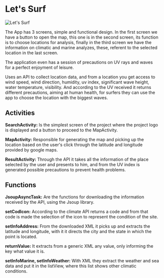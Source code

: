 # Let's Surf

![Let's Surf](https://2017.spaceappschallenge.org/images/team-photosaLHcJpojT2pExxyINlKxSWYVtF43010width-800.jpg)

The App has 3 screens, simple and functional design. In the first screen we have a button to open the map, this one is in the second screen, its function is to choose locations for analysis, finally in the third screen we have the information on climatic and marine analyzes, these, referent to the selected location in the last screen.

The application even has a session of precautions on UV rays and waves for a perfect enjoyment of leisure. 

Uses an API to collect location data, and from a location you get access to wind speed, wind direction, humidity, uv index, significant wave height, water temperature, visibility.
And according to the UV received it returns different precautions, aiming at human health, for surfers they can use the app to choose the location with the biggest waves. 


## Activities
**SearchActivity:** Is the simplest screen of the project where the project logo is displayed and a button to proceed to the MapActivity.

**MapActivity:** Responsible for generating the map and picking up the location based on the user's click through the latitude and longitude provided by google maps.

**ResultActivity:** Through the API it takes all the information of the place selected by the user and presents to him, and from the UV index is generated possible precautions to prevent health problems.


## Functions
**JsoupAsyncTask:**
Are the functions for downloading the information received by the API, using the Jsoup library.

**setCodIcon:**
According to the climate API returns a code and from that code is made the selection of the icon to represent the condition of the site.

**setInfoAddress:**
From the downloaded XML it picks up and extracts the latitude and longitude, with it it directs the city and the state in which the point is located.

**returnValue:**
It extracts from a generic XML any value, only informing the key what value it is.

**setInfoMarine, setInfoWeather:**
With XML they extract the weather and sea data and put it in the listView, where this list shows other climatic conditions.
